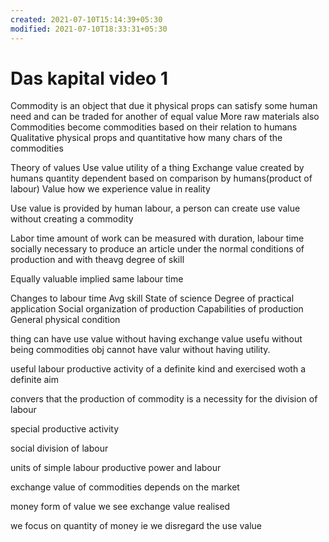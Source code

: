 ```yaml
---
created: 2021-07-10T15:14:39+05:30
modified: 2021-07-10T18:33:31+05:30
---
```


# Das kapital video 1

Commodity is an object that due it physical props can satisfy some human need and can be traded for another of equal value
More raw materials also
Commodities become commodities based on their relation to humans
Qualitative physical props and quantitative how many chars of the commodities

Theory of values 
Use value utility of a thing
Exchange value created by humans quantity dependent based on comparison by humans(product of labour) 
Value how we experience value in reality

Use value is provided by human labour, a person can create use value without creating a commodity

Labor time amount of work can be measured with duration, labour time socially necessary to produce an article under the normal conditions of production and with theavg degree of skill

Equally valuable implied same labour time

Changes to labour time
Avg skill
State of science
Degree of practical application
Social organization of production
Capabilities of production
General physical condition

thing can have use value without having exchange value
usefu without being commodities obj cannot have valur without having utility.

useful labour productive activity of a definite kind and exercised woth a definite aim

convers that the production of commodity is a necessity for the division of labour

special productive activity

social division of labour

units of simple labour
productive power and labour

exchange value of commodities depends on the market

money form of value we see exchange value realised

we focus on quantity of money ie we disregard the use value
